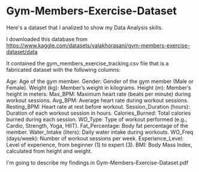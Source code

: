 # Gym-Members-Exercise-Dataset
Here's a dataset that I analized to show my Data Analysis skills.

I downloaded this database from https://www.kaggle.com/datasets/valakhorasani/gym-members-exercise-dataset/data

It contained the gym_members_exercise_tracking.csv file that is a fabricated dataset with the following columns:

Age: Age of the gym member.
Gender: Gender of the gym member (Male or Female).
Weight (kg): Member’s weight in kilograms.
Height (m): Member’s height in meters.
Max_BPM: Maximum heart rate (beats per minute) during workout sessions.
Avg_BPM: Average heart rate during workout sessions.
Resting_BPM: Heart rate at rest before workout.
Session_Duration (hours): Duration of each workout session in hours.
Calories_Burned: Total calories burned during each session.
WO_Type: Type of workout performed (e.g., Cardio, Strength, Yoga, HIIT).
Fat_Percentage: Body fat percentage of the member.
Water_Intake (liters): Daily water intake during workouts.
WO_Freq (days/week): Number of workout sessions per week.
Experience_Level: Level of experience, from beginner (1) to expert (3).
BMI: Body Mass Index, calculated from height and weight.

I'm going to describe my findings in Gym-Members-Exercise-Dataset.pdf
